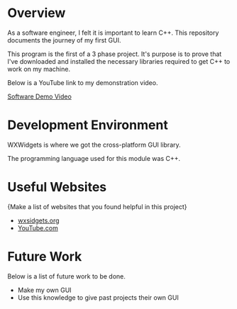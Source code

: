 # Overview

As a software engineer, I felt it is important to learn C++. This repository documents the journey of my first GUI.

This program is the first of a 3 phase project. It's purpose is to prove that I've downloaded and installed the necessary libraries required to get C++ to work on my machine.

Below is a YouTube link to my demonstration video.

[Software Demo Video](https://youtu.be/64z8oTQ3l64)

# Development Environment

WXWidgets is where we got the cross-platform GUI library.

The programming language used for this module was C++.
# Useful Websites

{Make a list of websites that you found helpful in this project}

- [wxsidgets.org](https://wxwidgets.org/downloads/)
- [YouTube.com](https://www.youtube.com/)

# Future Work

Below is a list of future work to be done.

- Make my own GUI
- Use this knowledge to give past projects their own GUI
